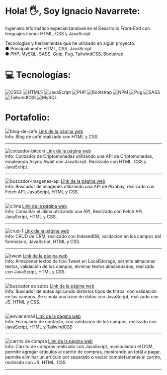 # Hola! 🖐, Soy Ignacio Navarrete:
Ingeniero Informático especializandose en el Desarrollo Front-End con lenguajes como: HTML, CSS y JavaScript.<br>

Tecnologias y herramientas que he utilizado en algún proyecto: <br>
● Principalmente: HTML, CSS, JavaScript. <br>
● PHP, MySQL, SASS, Gulp, Pug, TailwindCSS, Bootstrap. <br>



# 💻 Tecnologías:
![CSS3](https://img.shields.io/badge/css3-%231572B6.svg?style=for-the-badge&logo=css3&logoColor=white) ![HTML5](https://img.shields.io/badge/html5-%23E34F26.svg?style=for-the-badge&logo=html5&logoColor=white) ![JavaScript](https://img.shields.io/badge/javascript-%23323330.svg?style=for-the-badge&logo=javascript&logoColor=%23F7DF1E) ![PHP](https://img.shields.io/badge/php-%23777BB4.svg?style=for-the-badge&logo=php&logoColor=white) ![Bootstrap](https://img.shields.io/badge/bootstrap-%23563D7C.svg?style=for-the-badge&logo=bootstrap&logoColor=white) ![NPM](https://img.shields.io/badge/NPM-%23000000.svg?style=for-the-badge&logo=npm&logoColor=white) ![Pug](https://img.shields.io/badge/Pug-FFF?style=for-the-badge&logo=pug&logoColor=A86454) ![SASS](https://img.shields.io/badge/SASS-hotpink.svg?style=for-the-badge&logo=SASS&logoColor=white) ![TailwindCSS](https://img.shields.io/badge/tailwindcss-%2338B2AC.svg?style=for-the-badge&logo=tailwind-css&logoColor=white) ![MySQL](https://img.shields.io/badge/mysql-%2300f.svg?style=for-the-badge&logo=mysql&logoColor=white)


# Portafolio:

![blog-de-cafe](https://user-images.githubusercontent.com/108555863/195238387-b2df752b-0343-4cd9-9c17-8d18649d8c7f.png)
<a href="https://ignacionav.github.io/py-blog-html-css/index.html">Link de la página web</a> <br>
Info: Blog de café realizado con HTML y CSS. <hr>

![cotizador-bitcoin](https://user-images.githubusercontent.com/108555863/195241887-4a8f034c-bd8d-4abf-8c20-4a3c294f749e.png)
<a href="https://ignacionav.github.io/py-API-Criptomonedas/">Link de la página web</a> <br>
Info: Cotizador de Criptomonedas utilizando una API de Criptomonedas, empleando Async Await con JavaScript. Realizado con HTML, CSS y JavaScript. <hr>

![buscador-imagenes-api](https://user-images.githubusercontent.com/108555863/195243699-435b5c7f-433b-413a-9a2f-8bcf7a1d50b4.png)
<a href="https://ignacionav.github.io/py-API-Imagenes/">Link de la página web</a> <br>
Info: Buscador de imágenes utilizando una API de Pixabay, realizado con Fetch API, JavaScript, HTML y CSS. <hr>

![clima](https://user-images.githubusercontent.com/108555863/195244326-be1a0dad-4099-4069-b648-b0280089268e.png)
<a href="https://ignacionav.github.io/py-API-Clima/">Link de la página web</a> <br>
Info: Consultar el clima utilizando una API, Realizado con Fetch API, JavaScript, HTML y CSS. <hr>

![crud-1](https://user-images.githubusercontent.com/108555863/195247716-19a7b8ee-f22b-485b-93a5-f44cba081f42.gif)
<a href="https://ignacionav.github.io/py-AdministrarUsuarios/">Link de la página web</a> <br>
Info: CRUD de CRM, realizado con IndexedDB, validación en los campos del formulario, JavaScript, HTML y CSS. <hr>

![tweet](https://user-images.githubusercontent.com/108555863/195248728-59add277-364e-44e7-9914-0076aa0141da.png)
<a href="https://ignacionav.github.io/py-Tweet-LocalStorage/">Link de la página web</a> <br>
Info: Almacenar textos de tipo Tweet en LocalStorage, permite almacenar textos, validación de los campos, eliminar textos almacenados, realizado con JavaScript, HTML y CSS. <hr>

![buscador de autos](https://user-images.githubusercontent.com/108555863/195249934-1a8688d0-595f-48e5-8de8-ff4583d2109e.png)
<a href="https://ignacionav.github.io/py-buscador-autos/">Link de la página web</a> <br>
Info: Buscador de autos aplicando distintos tipos de filtros, con validación en los campos. Se simula una base de datos con JavaScript, realizado con JS, HTML y CSS. <hr>

![enviar email](https://user-images.githubusercontent.com/108555863/195250764-006cf6be-9649-4dcc-9898-d238ee2bbf52.png)
<a href="https://ignacionav.github.io/py-form-email/">Link de la página web</a> <br>
Info: Formulario de contacto, con validación de los campos, realizado con JavaScript, HTML y TailwindCSS <hr>

![carrito de compra](https://user-images.githubusercontent.com/108555863/195251415-63edf8df-49fe-40a6-87c8-1311eb6d23d3.png)
<a href="https://ignacionav.github.io/py-carrito/">Link de la página web</a> <br>
Info: Carrito de compras realizado con JavaScript, manipulando el DOM, permite agregar articulos al carrito de compras, mostrando un total a pagar, permite eliminar un articulo por separado o vaciar completamente el carrito, realizado con JS, HTML, CSS<hr>
